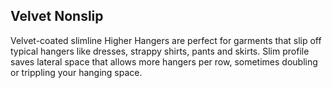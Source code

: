 ## Velvet Nonslip  
                    
Velvet-coated slimline Higher Hangers are perfect for garments that slip off typical hangers like dresses, strappy shirts, pants and skirts. Slim profile saves lateral space that allows more hangers per row, sometimes doubling or trippling your hanging space.
